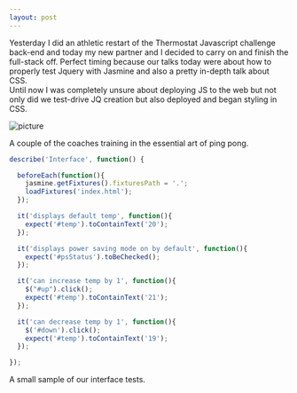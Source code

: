 ```yaml
---
layout: post
---
```

Yesterday I did an athletic restart of the Thermostat Javascript challenge back-end and today my new partner and I decided to carry on and finish the full-stack off.  Perfect timing because our talks today were about how to properly test Jquery with Jasmine and also a pretty in-depth talk about CSS.  
Until now I was completely unsure about deploying JS to the web but not only did we test-drive JQ creation but also deployed and began styling in CSS.

![picture]({{site.baseurl}}/images/week4_pingpong.JPG)

A couple of the coaches training in the essential art of ping pong.

<!--more-->

```javascript
describe('Interface', function() {

  beforeEach(function(){
    jasmine.getFixtures().fixturesPath = '.';
    loadFixtures('index.html');
  });

  it('displays default temp', function(){
    expect('#temp').toContainText('20');
  });

  it('displays power saving mode on by default', function(){
    expect('#psStatus').toBeChecked();
  });

  it('can increase temp by 1', function(){
    $("#up").click();
    expect('#temp').toContainText('21');
  });

  it('can decrease temp by 1', function(){
    $('#down').click();
    expect('#temp').toContainText('19');
  });

});
```

A small sample of our interface tests.
